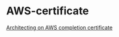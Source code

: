 # AWS-certificate

[Architecting on AWS completion certificate](http://htmlpreview.github.io/?https://github.com/jesimone57/AWS-certificate/blob/master/AWS%20Training%20%26%20Certification%20-%20Certicate%20of%20Completion.html)

